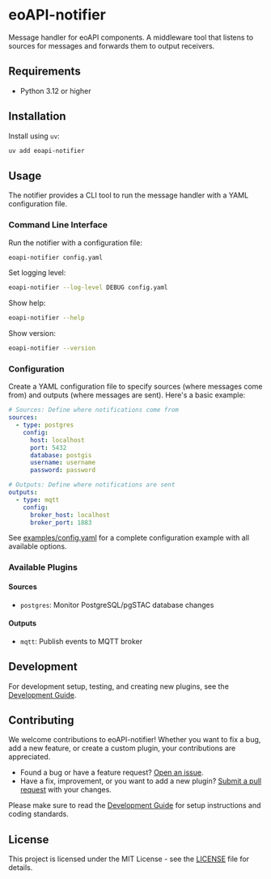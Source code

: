 # eoAPI-notifier

Message handler for eoAPI components. A middleware tool that listens to sources for messages and forwards them to output receivers.

## Requirements

- Python 3.12 or higher

## Installation

Install using `uv`:

```bash
uv add eoapi-notifier
```

## Usage

The notifier provides a CLI tool to run the message handler with a YAML configuration file.

### Command Line Interface

Run the notifier with a configuration file:

```bash
eoapi-notifier config.yaml
```

Set logging level:

```bash
eoapi-notifier --log-level DEBUG config.yaml
```

Show help:

```bash
eoapi-notifier --help
```

Show version:

```bash
eoapi-notifier --version
```

### Configuration

Create a YAML configuration file to specify sources (where messages come from) and outputs (where messages are sent). Here's a basic example:

```yaml
# Sources: Define where notifications come from
sources:
  - type: postgres
    config:
      host: localhost
      port: 5432
      database: postgis
      username: username
      password: password

# Outputs: Define where notifications are sent
outputs:
  - type: mqtt
    config:
      broker_host: localhost
      broker_port: 1883
```

See [examples/config.yaml](./examples/config.yaml) for a complete configuration example with all available options.

### Available Plugins

#### Sources
- `postgres`: Monitor PostgreSQL/pgSTAC database changes

#### Outputs
- `mqtt`: Publish events to MQTT broker

## Development

For development setup, testing, and creating new plugins, see the [Development Guide](docs/development.md).

## Contributing

We welcome contributions to eoAPI-notifier! Whether you want to fix a bug, add a new feature, or create a custom plugin, your contributions are appreciated.

- Found a bug or have a feature request? [Open an issue](https://github.com/developmentseed/eoapi-notifier/issues).
- Have a fix, improvement, or you want to add a new plugin? [Submit a pull request](https://github.com/developmentseed/eoapi-notifier/pulls) with your changes.

Please make sure to read the [Development Guide](docs/development.md) for setup instructions and coding standards.

## License

This project is licensed under the MIT License - see the [LICENSE](LICENSE) file for details.
